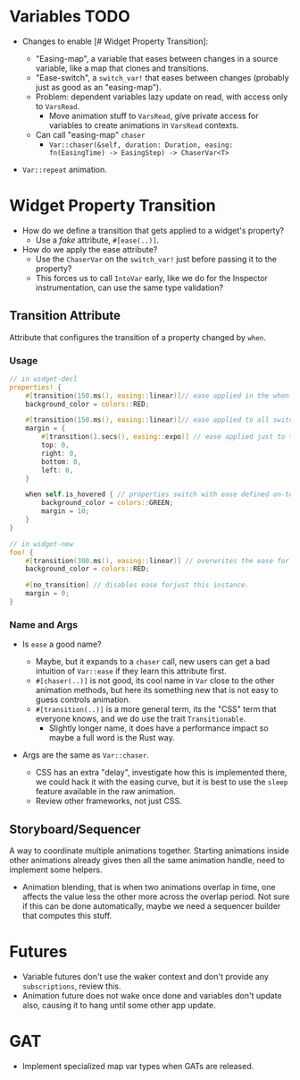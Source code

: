 # Variables TODO

* Changes to enable [# Widget Property Transition]:
    - "Easing-map", a variable that eases between changes in a source variable, like a map that clones and transitions.
    - "Ease-switch", a `switch_var!` that eases between changes (probably just as good as an "easing-map").
    - Problem: dependent variables lazy update on read, with access only to `VarsRead`.
        - Move animation stuff to `VarsRead`, give private access for variables to create animations in `VarsRead` contexts.
    - Can call "easing-map" `chaser`
        - `Var::chaser(&self, duration: Duration, easing: fn(EasingTime) -> EasingStep) -> ChaserVar<T>`

* `Var::repeat` animation.

# Widget Property Transition

* How do we define a transition that gets applied to a widget's property?
    - Use a *fake* attribute, `#[ease(..)]`.
* How do we apply the ease attribute?
    - Use the `ChaserVar` on the `switch_var!` just before passing it to the property?
    - This forces us to call `IntoVar` early, like we do for the Inspector instrumentation, can use the same type validation?


## Transition Attribute

Attribute that configures the transition of a property changed by `when`.

### Usage

```rust
// in widget-decl
properties! {
    #[transition(150.ms(), easing::linear)]// ease applied in the when-generated switch_var!.
    background_color = colors::RED;

    #[transition(150.ms(), easing::linear)]// ease applied to all switch_vars of this property, (error is not all transitionable).
    margin = {
        #[transition(1.secs(), easing::expo)] // ease applied just to this witch_var!, replaces the outer one.
        top: 0,
        right: 0,
        bottom: 0,
        left: 0,
    }

    when self.is_hovered { // properties switch with ease defined on-top.
        background_color = colors::GREEN;
        margin = 10;
    }
}

// in widget-new
foo! {
    #[transition(300.ms(), easing::linear)] // overwrites the ease for just this instance.
    background_color = colors::RED;

    #[no_transition] // disables ease forjust this instance.
    margin = 0;
}
```

### Name and Args

* Is `ease` a good name?
   - Maybe, but it expands to a `chaser` call, new users can get a bad intuition of `Var::ease` if they learn this attribute first.
   - `#[chaser(..)]` is not good, its cool name in `Var` close to the other animation methods, but here its something new that is
      not easy to guess controls animation.
   - `#[transition(..)]` is a more general term, its the "CSS" term that everyone knows, and we do use the trait `Transitionable`.
      - Slightly longer name, it does have a performance impact so maybe a full word is the Rust way.

* Args are the same as `Var::chaser`.
    - CSS has an extra "delay", investigate how this is implemented there, we could hack it with the easing curve, but it
        is best to use the `sleep` feature available in the raw animation.
    - Review other frameworks, not just CSS.


## Storyboard/Sequencer

A way to coordinate multiple animations together. Starting animations inside other animations already gives then all the same animation handle, need to implement some helpers.

* Animation blending, that is when two animations overlap in time, one affects the value less the other more across the
 overlap period. Not sure if this can be done automatically, maybe we need a sequencer builder that computes this stuff.

# Futures

* Variable futures don't use the waker context and don't provide any `subscriptions`, review this.
* Animation future does not wake once done and variables don't update also, causing it to hang until some other
      app update.

# GAT

* Implement specialized map var types when GATs are released.